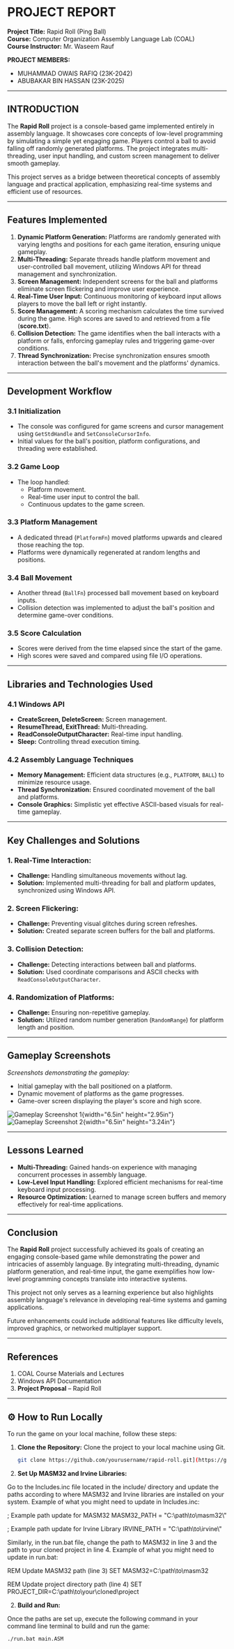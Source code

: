 # **PROJECT REPORT**

**Project Title:** Rapid Roll (Ping Ball)  
**Course:** Computer Organization Assembly Language Lab (COAL)  
**Course Instructor:** Mr. Waseem Rauf

**PROJECT MEMBERS:**  
- MUHAMMAD OWAIS RAFIQ (23K-2042)  
- ABUBAKAR BIN HASSAN (23K-2025)

---

## **INTRODUCTION**

The **Rapid Roll** project is a console-based game implemented entirely in assembly language. It showcases core concepts of low-level programming by simulating a simple yet engaging game. Players control a ball to avoid falling off randomly generated platforms. The project integrates multi-threading, user input handling, and custom screen management to deliver smooth gameplay.

This project serves as a bridge between theoretical concepts of assembly language and practical application, emphasizing real-time systems and efficient use of resources.

---

## **Features Implemented**

1. **Dynamic Platform Generation:** Platforms are randomly generated with varying lengths and positions for each game iteration, ensuring unique gameplay.
2. **Multi-Threading:** Separate threads handle platform movement and user-controlled ball movement, utilizing Windows API for thread management and synchronization.
3. **Screen Management:** Independent screens for the ball and platforms eliminate screen flickering and improve user experience.
4. **Real-Time User Input:** Continuous monitoring of keyboard input allows players to move the ball left or right instantly.
5. **Score Management:** A scoring mechanism calculates the time survived during the game. High scores are saved to and retrieved from a file (**score.txt**).
6. **Collision Detection:** The game identifies when the ball interacts with a platform or falls, enforcing gameplay rules and triggering game-over conditions.
7. **Thread Synchronization:** Precise synchronization ensures smooth interaction between the ball's movement and the platforms' dynamics.

---

## **Development Workflow**

### **3.1 Initialization**

- The console was configured for game screens and cursor management using `GetStdHandle` and `SetConsoleCursorInfo`.
- Initial values for the ball's position, platform configurations, and threading were established.

### **3.2 Game Loop**

- The loop handled:
    - Platform movement.
    - Real-time user input to control the ball.
    - Continuous updates to the game screen.

### **3.3 Platform Management**

- A dedicated thread (`PlatformFn`) moved platforms upwards and cleared those reaching the top.
- Platforms were dynamically regenerated at random lengths and positions.

### **3.4 Ball Movement**

- Another thread (`BallFn`) processed ball movement based on keyboard inputs.
- Collision detection was implemented to adjust the ball's position and determine game-over conditions.

### **3.5 Score Calculation**

- Scores were derived from the time elapsed since the start of the game.
- High scores were saved and compared using file I/O operations.

---

## **Libraries and Technologies Used**

### **4.1 Windows API**

- **CreateScreen, DeleteScreen:** Screen management.
- **ResumeThread, ExitThread:** Multi-threading.
- **ReadConsoleOutputCharacter:** Real-time input handling.
- **Sleep:** Controlling thread execution timing.

### **4.2 Assembly Language Techniques**

- **Memory Management:** Efficient data structures (e.g., `PLATFORM`, `BALL`) to minimize resource usage.
- **Thread Synchronization:** Ensured coordinated movement of the ball and platforms.
- **Console Graphics:** Simplistic yet effective ASCII-based visuals for real-time gameplay.

---

## **Key Challenges and Solutions**

### **1. Real-Time Interaction:**
- **Challenge:** Handling simultaneous movements without lag.
- **Solution:** Implemented multi-threading for ball and platform updates, synchronized using Windows API.

### **2. Screen Flickering:**
- **Challenge:** Preventing visual glitches during screen refreshes.
- **Solution:** Created separate screen buffers for the ball and platforms.

### **3. Collision Detection:**
- **Challenge:** Detecting interactions between ball and platforms.
- **Solution:** Used coordinate comparisons and ASCII checks with `ReadConsoleOutputCharacter`.

### **4. Randomization of Platforms:**
- **Challenge:** Ensuring non-repetitive gameplay.
- **Solution:** Utilized random number generation (`RandomRange`) for platform length and position.

---

## **Gameplay Screenshots**

*Screenshots demonstrating the gameplay:*

- Initial gameplay with the ball positioned on a platform.
- Dynamic movement of platforms as the game progresses.
- Game-over screen displaying the player's score and high score.

![Gameplay Screenshot 1](vertopal_2d48e912267a4efc826c9e3c83f7bc15/media/image2.png){width="6.5in" height="2.95in"}
![Gameplay Screenshot 2](vertopal_2d48e912267a4efc826c9e3c83f7bc15/media/image3.png){width="6.5in" height="3.24in"}

---

## **Lessons Learned**

- **Multi-Threading:** Gained hands-on experience with managing concurrent processes in assembly language.
- **Low-Level Input Handling:** Explored efficient mechanisms for real-time keyboard input processing.
- **Resource Optimization:** Learned to manage screen buffers and memory effectively for real-time applications.

---

## **Conclusion**

The **Rapid Roll** project successfully achieved its goals of creating an engaging console-based game while demonstrating the power and intricacies of assembly language. By integrating multi-threading, dynamic platform generation, and real-time input, the game exemplifies how low-level programming concepts translate into interactive systems.

This project not only serves as a learning experience but also highlights assembly language's relevance in developing real-time systems and gaming applications.

Future enhancements could include additional features like difficulty levels, improved graphics, or networked multiplayer support.

---

## **References**

1. COAL Course Materials and Lectures
2. Windows API Documentation
3. **Project Proposal** – Rapid Roll

---

## **⚙️ How to Run Locally**

To run the game on your local machine, follow these steps:

1. **Clone the Repository:**
   Clone the project to your local machine using Git.
   ```bash
   git clone https://github.com/yourusername/rapid-roll.git](https://github.com/owaisrafiq05/Rapid-Roll-MASM.git

2. **Set Up MASM32 and Irvine Libraries:**

Go to the Includes.inc file located in the include/ directory and update the paths according to where MASM32 and Irvine libraries are installed on your system.
Example of what you might need to update in Includes.inc:

; Example path update for MASM32
MASM32_PATH = "C:\\path\\to\\masm32\\"

; Example path update for Irvine Library
IRVINE_PATH = "C:\\path\\to\\irvine\\"



Similarly, in the run.bat file, change the path to MASM32 in line 3 and the path to your cloned project in line 4.
Example of what you might need to update in run.bat:

REM Update MASM32 path (line 3)
SET MASM32=C:\path\to\masm32

REM Update project directory path (line 4)
SET PROJECT_DIR=C:\path\to\your\cloned\project

2. **Build and Run:**
 
Once the paths are set up, execute the following command in your command line terminal to build and run the game:
 ```bash
./run.bat main.ASM

